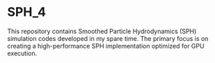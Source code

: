 # SPH_4
This repository contains Smoothed Particle Hydrodynamics (SPH) simulation codes developed in my spare time. The primary focus is on creating a high-performance SPH implementation optimized for GPU execution.
